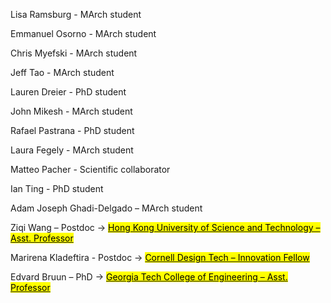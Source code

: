 ---
---
Lisa Ramsburg - MArch student

Emmanuel Osorno - MArch student

Chris Myefski - MArch student

Jeff Tao - MArch student

Lauren Dreier - PhD student

John Mikesh - MArch student

Rafael Pastrana - PhD student

Laura Fegely - MArch student

Matteo Pacher - Scientific collaborator

Ian Ting - PhD student

Adam Joseph Ghadi-Delgado – MArch student

Ziqi Wang – Postdoc → <a href="https://kiki007.github.io" target="_blank"><mark class="highlight-yellow">Hong Kong University of Science and Technology – Asst. Professor</mark></a>

Marirena Kladeftira - Postdoc → <a href="https://aap.cornell.edu/people/marirena-kladeftira" target="_blank"><mark class="highlight-yellow">Cornell Design Tech – Innovation Fellow</mark></a>

Edvard Bruun – PhD → <a href="https://www.bar-lab.org" target="_blank"><mark class="highlight-yellow">Georgia Tech College of Engineering – Asst. Professor</mark></a>